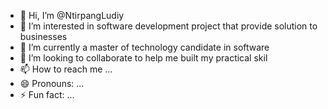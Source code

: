 - 👋 Hi, I’m @NtirpangLudiy
- 👀 I’m interested in software development project that provide solution to businesses
- 🌱 I’m currently a master of technology candidate in software
- 💞️ I’m looking to collaborate to help me built my practical skil
- 📫 How to reach me ...
- 😄 Pronouns: ...
- ⚡ Fun fact: ...

<!---
NtirpangLudiy/NtirpangLudiy is a ✨ special ✨ repository because its `README.md` (this file) appears on your GitHub profile.
You can click the Preview link to take a look at your changes.
--->
